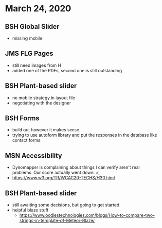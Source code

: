 # March 24, 2020

## BSH Global Slider
- missing mobile

## JMS FLG Pages
- still need images from H
- added one of the PDFs, second one is still outstanding

## BSH Plant-based slider
- no mobile strategy in layout file
- negotiating with the designer

## BSH Forms
- build out however it makes sense. 
- trying to use autoform library and put the responses in the database like contact forms
  
## MSN Accessibility
- Dynomapper is complaining about things I can verify aren't real problems. Our score actually went down. :(
- https://www.w3.org/TR/WCAG20-TECHS/H30.html

## BSH Plant-based slider
- still awaiting some decisions, but going to get started.
- helpful blaze stuff
  - https://www.oodlestechnologies.com/blogs/How-to-compare-two-strings-in-template-of-Meteor-Blaze/ 